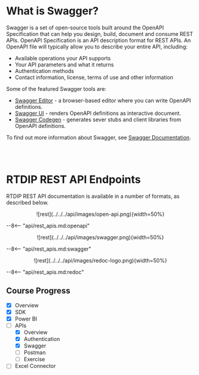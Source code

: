 # What is Swagger?

Swagger is a set of open-source tools built around the OpenAPI Specification that can help you design, build, document and consume REST APIs. OpenAPI Specification is an API description format for REST APIs. An OpenAPI file will typically allow you to describe your entire API, including:

* Available operations your API supports
* Your API parameters and what it returns
* Authentication methods
* Contact information, license, terms of use and other information

Some of the featured Swagger tools are:

* [Swagger Editor](https://editor.swagger.io/?_gl=1*1l44voh*_gcl_au*MTk3MTI5Nzc3OS4xNzIzMTI1MjU2&_ga=2.153580796.559233685.1723125255-2135126424.1723125254) - a browser-based editor where you can write OpenAPI definitions.
* [Swagger UI](https://github.com/swagger-api/swagger-ui) - renders OpenAPI definitions as interactive document.
* [Swagger Codegen](https://github.com/swagger-api/swagger-codegen) - generates sever stubs and client libraries from OpenAPI definitions.

To find out more information about Swagger, see [Swagger Documentation](https://swagger.io/docs/).

<br/><br/> 

# RTDIP REST API Endpoints

RTDIP REST API documentation is available in a number of formats, as described below. 

<center> ![rest](../../../api/images/open-api.png){width=50%} </center>

--8<-- "api/rest_apis.md:openapi"

<center> ![rest](../../../api/images/swagger.png){width=50%} </center>

--8<-- "api/rest_apis.md:swagger"

<center> ![rest](../../../api/images/redoc-logo.png){width=50%} </center>

--8<-- "api/rest_apis.md:redoc"

## Course Progress
-   [X] Overview
-   [X] SDK
-   [X] Power BI
-   [ ] APIs
    *   [X] Overview
    *   [X] Authentication
    *   [X] Swagger
    *   [ ] Postman
    *   [ ] Exercise
-   [ ] Excel Connector